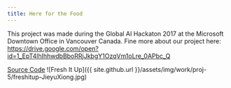 ```yaml
---
title: Here for the Food
---
```


This project was made during the Global AI Hackaton 2017 at the Microsoft Downtown Office in Vancouver Canada.
Fine more about our project here: https://drive.google.com/open?id=1_EpT4lhIhhwdbBboRRjJkbgY1OzqVm1oLre_0APbc_Q

[Source Code](https://github.com/takatalk/hereforthefood)
![Fresh It Up]({{ site.github.url }}/assets/img/work/proj-5/freshitup-JieyuXiong.jpg)
